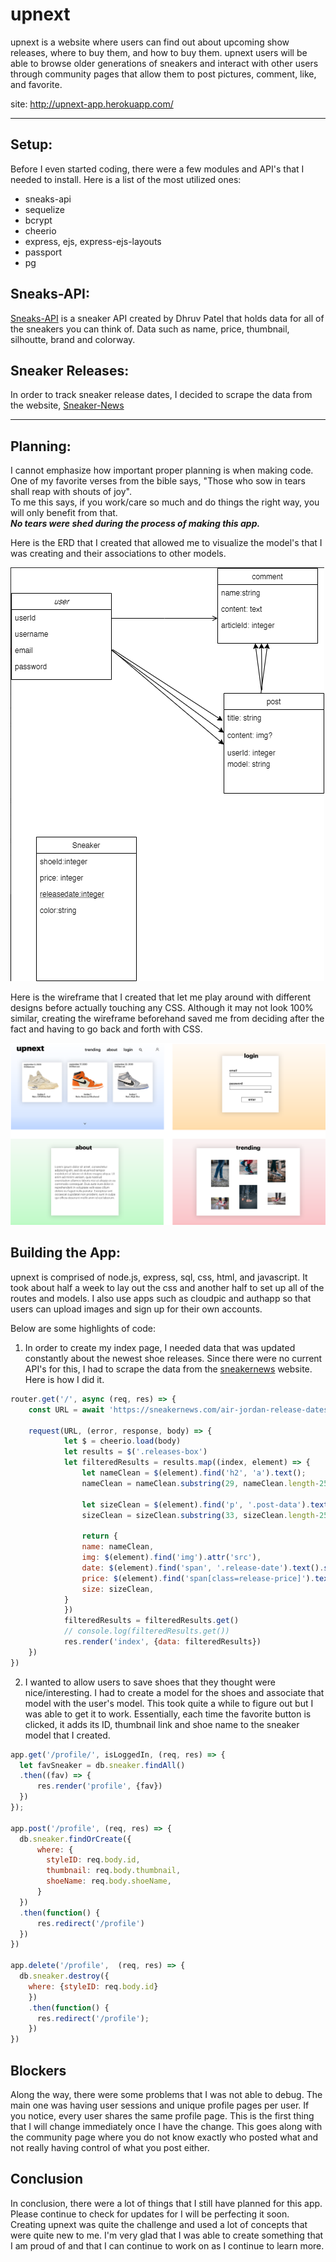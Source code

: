 # upnext
upnext is a website where users can find out about upcoming show releases, where to buy them, and how to buy them. upnext users will be able to browse older generations of sneakers and interact with other users through community pages that allow them to post pictures, comment, like, and favorite.

site: http://upnext-app.herokuapp.com/

<hr>

## Setup:
Before I even started coding, there were a few modules and API's that I needed to install. Here is a list of the most utilized ones:
-   sneaks-api
-   sequelize
-   bcrypt
-   cheerio
-   express, ejs, express-ejs-layouts
-   passport
-   pg

## Sneaks-API:
[Sneaks-API](https://github.com/druv5319/Sneaks-API) is a sneaker API created by Dhruv Patel that holds data for all of the sneakers you can think of. Data such as name, price, thumbnail, silhoutte, brand and colorway.

## Sneaker Releases:
In order to track sneaker release dates, I decided to scrape the data from the website, [Sneaker-News](https://sneakernews.com/air-jordan-release-dates/)

<hr>

## Planning:
I cannot emphasize how important proper planning is when making code. <br>
One of my favorite verses from the bible says, "Those who sow in tears shall reap with shouts of joy". <br>
To me this says, if you work/care so much and do things the right way, you will only benefit from that. <br>
__*No tears were shed during the process of making this app.*__

Here is the ERD that I created that allowed me to visualize the model's that I was creating and their associations to other models.

![ERD](./assets/erd2.png)

Here is the wireframe that I created that let me play around with different designs before actually touching any CSS. Although it may not look 100% similar, creating the wireframe beforehand saved me from deciding after the fact and having to go back and forth with CSS. 

![wireframe](./assets/wireframe.png) 

## Building the App:
upnext is comprised of node.js, express, sql, css, html, and javascript. 
It took about half a week to lay out the css and another half to set up all of the routes and models. I also use apps such as cloudpic and authapp so that users can upload images and sign up for their own accounts. 

Below are some highlights of code: 

1. In order to create my index page, I needed data that was updated constantly about the newest shoe releases. Since there were no current API's for this, I had to scrape the data from the [sneakernews](https://sneakernews.com/air-jordan-release-dates) website. Here is how I did it. 
``` javascript
router.get('/', async (req, res) => {
    const URL = await 'https://sneakernews.com/air-jordan-release-dates/'

    request(URL, (error, response, body) => {
            let $ = cheerio.load(body)
            let results = $('.releases-box')
            let filteredResults = results.map((index, element) => {
                let nameClean = $(element).find('h2', 'a').text();
                nameClean = nameClean.substring(29, nameClean.length-25)

                let sizeClean = $(element).find('p', '.post-data').text();
                sizeClean = sizeClean.substring(33, sizeClean.length-250)

                return {
                name: nameClean,
                img: $(element).find('img').attr('src'),
                date: $(element).find('span', '.release-date').text().substring(29,34),
                price: $(element).find('span[class=release-price]').text(),
                size: sizeClean,
            }
            })
            filteredResults = filteredResults.get()
            // console.log(filteredResults.get())
            res.render('index', {data: filteredResults})
    })
})
```

2. I wanted to allow users to save shoes that they thought were nice/interesting. I had to create a model for the shoes and associate that model with the user's model. This took quite a while to figure out but I was able to get it to work. Essentially, each time the favorite button is clicked, it adds its ID, thumbnail link and shoe name to the sneaker model that I created.

``` javascript
app.get('/profile/', isLoggedIn, (req, res) => {
  let favSneaker = db.sneaker.findAll()
  .then((fav) => {
      res.render('profile', {fav})
  })
});

app.post('/profile', (req, res) => {
  db.sneaker.findOrCreate({
      where: {
        styleID: req.body.id,
        thumbnail: req.body.thumbnail,
        shoeName: req.body.shoeName,
      }
  })
  .then(function() {
      res.redirect('/profile')
  })
})

app.delete('/profile',  (req, res) => {
  db.sneaker.destroy({
    where: {styleID: req.body.id}
    })
    .then(function() {
      res.redirect('/profile');
    })
})
```

## Blockers
Along the way, there were some problems that I was not able to debug. 
The main one was having user sessions and unique profile pages per user. If you notice, every user shares the same profile page. This is the first thing that I will change immediately once I have the change. This goes along with the community page where you do not know exactly who posted what and not really having control of what you post either.

## Conclusion

In conclusion, there were a lot of things that I still have planned for this app. Please continue to check for updates for I will be perfecting it soon. 
Creating upnext was quite the challenge and used a lot of concepts that were quite new to me. I'm very glad that I was able to create something that I am proud of and that I can continue to work on as I continue to learn more. 
